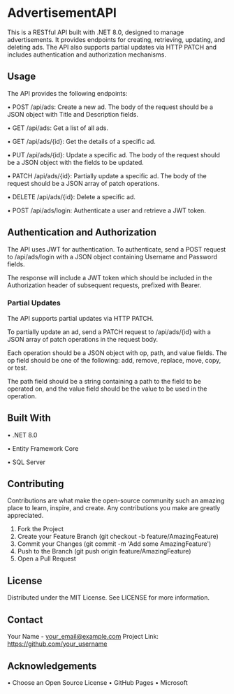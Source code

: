 # AdvertisementAPI
This is a RESTful API built with .NET 8.0, designed to manage advertisements. 
It provides endpoints for creating, retrieving, updating, and deleting ads. 
The API also supports partial updates via HTTP PATCH and includes authentication and authorization mechanisms.
## Usage
The API provides the following endpoints:

•	POST /api/ads: Create a new ad. The body of the request should be a JSON object with Title and Description fields.

•	GET /api/ads: Get a list of all ads.

•	GET /api/ads/{id}: Get the details of a specific ad.

•	PUT /api/ads/{id}: Update a specific ad. The body of the request should be a JSON object with the fields to be updated.

•	PATCH /api/ads/{id}: Partially update a specific ad. The body of the request should be a JSON array of patch operations.

•	DELETE /api/ads/{id}: Delete a specific ad.

•	POST /api/ads/login: Authenticate a user and retrieve a JWT token.

## Authentication and Authorization
The API uses JWT for authentication. To authenticate, send a POST request to /api/ads/login with a JSON object containing Username and Password fields. 

The response will include a JWT token which should be included in the Authorization header of subsequent requests, prefixed with Bearer.

### Partial Updates
The API supports partial updates via HTTP PATCH. 

To partially update an ad, send a PATCH request to /api/ads/{id} with a JSON array of patch operations in the request body. 

Each operation should be a JSON object with op, path, and value fields. The op field should be one of the following: add, remove, replace, move, copy, or test. 

The path field should be a string containing a path to the field to be operated on, and the value field should be the value to be used in the operation.

## Built With

•	.NET 8.0

•	Entity Framework Core

•	SQL Server

## Contributing

Contributions are what make the open-source community such an amazing place to learn, inspire, and create. Any contributions you make are greatly appreciated.
1.	Fork the Project
2.	Create your Feature Branch (git checkout -b feature/AmazingFeature)
3.	Commit your Changes (git commit -m 'Add some AmazingFeature')
4.	Push to the Branch (git push origin feature/AmazingFeature)
5.	Open a Pull Request

## License
Distributed under the MIT License. See LICENSE for more information.

## Contact
Your Name - your_email@example.com
Project Link: https://github.com/your_username

## Acknowledgements
•	Choose an Open Source License
•	GitHub Pages
•	Microsoft
